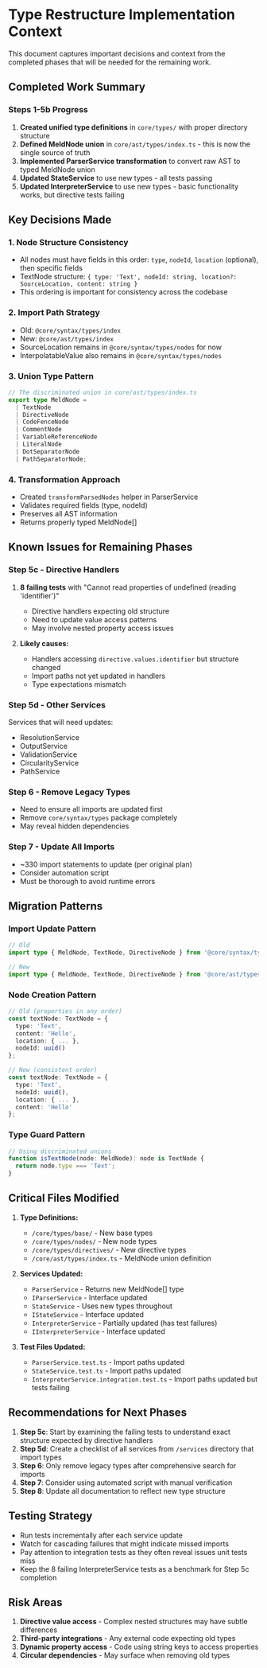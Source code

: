 # Type Restructure Implementation Context

This document captures important decisions and context from the completed phases that will be needed for the remaining work.

## Completed Work Summary

### Steps 1-5b Progress
1. **Created unified type definitions** in `core/types/` with proper directory structure
2. **Defined MeldNode union** in `core/ast/types/index.ts` - this is now the single source of truth
3. **Implemented ParserService transformation** to convert raw AST to typed MeldNode union
4. **Updated StateService** to use new types - all tests passing
5. **Updated InterpreterService** to use new types - basic functionality works, but directive tests failing

## Key Decisions Made

### 1. Node Structure Consistency
- All nodes must have fields in this order: `type`, `nodeId`, `location` (optional), then specific fields
- TextNode structure: `{ type: 'Text', nodeId: string, location?: SourceLocation, content: string }`
- This ordering is important for consistency across the codebase

### 2. Import Path Strategy
- Old: `@core/syntax/types/index`
- New: `@core/ast/types/index`
- SourceLocation remains in `@core/syntax/types/nodes` for now
- InterpolatableValue also remains in `@core/syntax/types/nodes`

### 3. Union Type Pattern
```typescript
// The discriminated union in core/ast/types/index.ts
export type MeldNode =
  | TextNode 
  | DirectiveNode 
  | CodeFenceNode
  | CommentNode
  | VariableReferenceNode
  | LiteralNode
  | DotSeparatorNode
  | PathSeparatorNode;
```

### 4. Transformation Approach
- Created `transformParsedNodes` helper in ParserService
- Validates required fields (type, nodeId)
- Preserves all AST information
- Returns properly typed MeldNode[]

## Known Issues for Remaining Phases

### Step 5c - Directive Handlers
1. **8 failing tests** with "Cannot read properties of undefined (reading 'identifier')"
   - Directive handlers expecting old structure
   - Need to update value access patterns
   - May involve nested property access issues

2. **Likely causes:**
   - Handlers accessing `directive.values.identifier` but structure changed
   - Import paths not yet updated in handlers
   - Type expectations mismatch

### Step 5d - Other Services
Services that will need updates:
- ResolutionService
- OutputService  
- ValidationService
- CircularityService
- PathService

### Step 6 - Remove Legacy Types
- Need to ensure all imports are updated first
- Remove `core/syntax/types` package completely
- May reveal hidden dependencies

### Step 7 - Update All Imports
- ~330 import statements to update (per original plan)
- Consider automation script
- Must be thorough to avoid runtime errors

## Migration Patterns

### Import Update Pattern
```typescript
// Old
import type { MeldNode, TextNode, DirectiveNode } from '@core/syntax/types/index';

// New  
import type { MeldNode, TextNode, DirectiveNode } from '@core/ast/types/index';
```

### Node Creation Pattern
```typescript
// Old (properties in any order)
const textNode: TextNode = {
  type: 'Text',
  content: 'Hello',
  location: { ... },
  nodeId: uuid()
};

// New (consistent order)
const textNode: TextNode = {
  type: 'Text',
  nodeId: uuid(),
  location: { ... },
  content: 'Hello'
};
```

### Type Guard Pattern
```typescript
// Using discriminated unions
function isTextNode(node: MeldNode): node is TextNode {
  return node.type === 'Text';
}
```

## Critical Files Modified

1. **Type Definitions:**
   - `/core/types/base/` - New base types
   - `/core/types/nodes/` - New node types
   - `/core/types/directives/` - New directive types
   - `/core/ast/types/index.ts` - MeldNode union definition

2. **Services Updated:**
   - `ParserService` - Returns new MeldNode[] type
   - `IParserService` - Interface updated
   - `StateService` - Uses new types throughout
   - `IStateService` - Interface updated
   - `InterpreterService` - Partially updated (has test failures)
   - `IInterpreterService` - Interface updated

3. **Test Files Updated:**
   - `ParserService.test.ts` - Import paths updated
   - `StateService.test.ts` - Import paths updated
   - `InterpreterService.integration.test.ts` - Import paths updated but tests failing

## Recommendations for Next Phases

1. **Step 5c**: Start by examining the failing tests to understand exact structure expected by directive handlers
2. **Step 5d**: Create a checklist of all services from `/services` directory that import types
3. **Step 6**: Only remove legacy types after comprehensive search for imports
4. **Step 7**: Consider using automated script with manual verification
5. **Step 8**: Update all documentation to reflect new type structure

## Testing Strategy

- Run tests incrementally after each service update
- Watch for cascading failures that might indicate missed imports
- Pay attention to integration tests as they often reveal issues unit tests miss
- Keep the 8 failing InterpreterService tests as a benchmark for Step 5c completion

## Risk Areas

1. **Directive value access** - Complex nested structures may have subtle differences
2. **Third-party integrations** - Any external code expecting old types
3. **Dynamic property access** - Code using string keys to access properties
4. **Circular dependencies** - May surface when removing old types